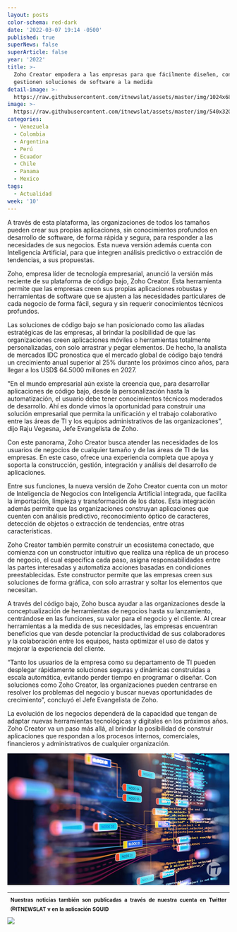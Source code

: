```yaml
---
layout: posts
color-schema: red-dark
date: '2022-03-07 19:14 -0500'
published: true
superNews: false
superArticle: false
year: '2022'
title: >-
  Zoho Creator empodera a las empresas para que fácilmente diseñen, construyan y
  gestionen soluciones de software a la medida
detail-image: >-
  https://raw.githubusercontent.com/itnewslat/assets/master/img/1024x680/Software-g.jpg
image: >-
  https://raw.githubusercontent.com/itnewslat/assets/master/img/540x320/Software-p.jpg
categories:
  - Venezuela
  - Colombia
  - Argentina
  - Perú
  - Ecuador
  - Chile
  - Panama
  - Mexico
tags:
  - Actualidad
week: '10'
---
```

A través de esta plataforma, las organizaciones de todos los tamaños pueden crear sus propias aplicaciones, sin conocimientos profundos en desarrollo de software, de forma rápida y segura, para responder a las necesidades de sus negocios. Esta nueva versión además cuenta con Inteligencia Artificial, para que integren análisis predictivo o extracción de tendencias, a sus propuestas. 
 
Zoho, empresa líder de tecnología empresarial, anunció la versión más reciente de su plataforma de código bajo, Zoho Creator. Esta herramienta permite que las empresas creen sus propias aplicaciones robustas y herramientas de software que se ajusten a las necesidades particulares de cada negocio de forma fácil, segura y sin requerir conocimientos técnicos profundos.
 
Las soluciones de código bajo se han posicionado como las aliadas estratégicas de las empresas, al brindar la posibilidad de que las organizaciones creen aplicaciones móviles o herramientas totalmente personalizadas, con solo arrastrar y pegar elementos. De hecho, la analista de mercados IDC pronostica que el mercado global de código bajo tendrá un crecimiento anual superior al 25% durante los próximos cinco años, para llegar a los USD$ 64.5000 millones en 2027.  
 
"En el mundo empresarial aún existe la creencia que, para desarrollar aplicaciones de código bajo, desde la personalización hasta la automatización, el usuario debe tener conocimientos técnicos moderados de desarrollo. Ahí es donde vimos la oportunidad para construir una solución empresarial que permita la unificación y el trabajo colaborativo entre las áreas de TI y los equipos administrativos de las organizaciones”, dijo Raju Vegesna, Jefe Evangelista de Zoho.
 
Con este panorama, Zoho Creator busca atender las necesidades de los usuarios de negocios de cualquier tamaño y de las áreas de TI de las empresas. En este caso, ofrece una experiencia completa que apoya y soporta la construcción, gestión, integración y análisis del desarrollo de aplicaciones.
 
Entre sus funciones, la nueva versión de Zoho Creator cuenta con un motor de Inteligencia de Negocios con Inteligencia Artificial integrada, que facilita la importación, limpieza y transformación de los datos. Esta integración además permite que las organizaciones construyan aplicaciones que cuenten con análisis predictivo, reconocimiento óptico de caracteres, detección de objetos o extracción de tendencias, entre otras características.  
 
Zoho Creator también permite construir un ecosistema conectado, que comienza con un constructor intuitivo que realiza una réplica de un proceso de negocio, el cual especifica cada paso, asigna responsabilidades entre las partes interesadas y automatiza acciones basadas en condiciones preestablecidas. Este constructor permite que las empresas creen sus soluciones de forma gráfica, con solo arrastrar y soltar los elementos que necesitan.
 
A través del código bajo, Zoho busca ayudar a las organizaciones desde la conceptualización de herramientas de negocios hasta su lanzamiento, centrándose en las funciones, su valor para el negocio y el cliente. Al crear herramientas a la medida de sus necesidades, las empresas encuentran beneficios que van desde potenciar la productividad de sus colaboradores y la colaboración entre los equipos, hasta optimizar el uso de datos y mejorar la experiencia del cliente.
 
“Tanto los usuarios de la empresa como su departamento de TI pueden desplegar rápidamente soluciones seguras y dinámicas construidas a escala automática, evitando perder tiempo en programar o diseñar. Con soluciones como Zoho Creator, las organizaciones pueden centrarse en resolver los problemas del negocio y buscar nuevas oportunidades de crecimiento", concluyó el Jefe Evangelista de Zoho.

La evolución de los negocios dependerá de la capacidad que tengan de adaptar nuevas herramientas tecnológicas y digitales en los próximos años. Zoho Creator va un paso más allá, al brindar la posibilidad de construir aplicaciones que respondan a los procesos internos, comerciales, financieros y administrativos de cualquier organización.

![](https://raw.githubusercontent.com/itnewslat/assets/master/img/540x320/Software-p.jpg)

<table style="height: 42px;" width="569">
<tbody>
<tr>
<td style="text-align: justify;"><sub><strong>Nuestras noticias también son publicadas a través de nuestra cuenta en Twitter <a href="https://twitter.com/itnewslat?lang=es">@ITNEWSLAT</a> y en la aplicación <a href="https://squidapp.co/en/">SQUID</a></strong></sub></td>
</tr>
</tbody>
</table>

<img src="https://tracker.metricool.com/c3po.jpg?hash=56f88a41e39ab42c063cc51676587a04"/>